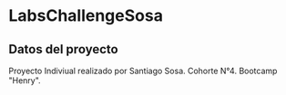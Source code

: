 # LabsChallengeSosa

## Datos del proyecto 

Proyecto Indiviual realizado por Santiago Sosa. Cohorte N°4. Bootcamp "Henry".

